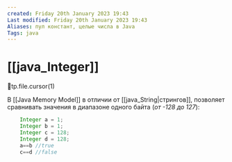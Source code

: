 ```yaml
---
created: Friday 20th January 2023 19:43
Last modified: Friday 20th January 2023 19:43
Aliases: пул констант, целые числа в Java
Tags: java
---
```


# [[java_Integer]]

📌tp.file.cursor(1)

В [[Java Memory Model]] в отличии от [[java_String|стрингов]], позволяет сравнивать значения в диапазоне одного байта (*от -128 до 127*):

```java
	Integer a = 1;
	Integer b = 1;
	Integer c = 128;
	Integer d = 128;
	a==b //true
	c==d //false
```

